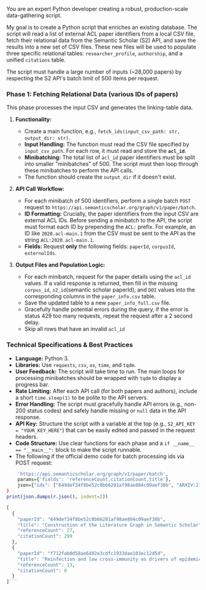 You are an expert Python developer creating a robust, production-scale data-gathering script.

My goal is to create a Python script that enriches an existing database. The script will read a list of external ACL paper identifiers from a local CSV file, fetch their relational data from the Semantic Scholar (S2) API, and save the results into a new set of CSV files. These new files will be used to populate three specific relational tables: `researcher_profile`, `authorship`, and a unified `citations` table.

The script must handle a large number of inputs (~28,000 papers) by respecting the S2 API's batch limit of 500 items per request.

### Phase 1: Fetching Relational Data (various IDs of papers)

This phase processes the input CSV and generates the linking-table data.

1.  **Functionality:**
    * Create a main function, e.g., `fetch_ids(input_csv_path: str, output_dir: str)`.
    * **Input Handling:** The function must read the CSV file specified by `input_csv_path`. For each row, it must read and store the **`acl_id`**.
    * **Minibatching:** The total list of `acl_id` paper identifiers must be split into smaller "minibatches" of 500. The script must then loop through these minibatches to perform the API calls.
    * The function should create the `output_dir` if it doesn't exist.

2.  **API Call Workflow:**
    * For each minibatch of 500 identifiers, perform a single batch `POST` request to `https://api.semanticscholar.org/graph/v1/paper/batch`.
    * **ID Formatting:** Crucially, the paper identifiers from the input CSV are external ACL IDs. Before sending a minibatch to the API, the script must format each ID by prepending the `ACL:` prefix. For example, an ID like `2020.acl-main.1` from the CSV must be sent to the API as the string `ACL:2020.acl-main.1`.
    * **Fields:** Request **only** the following fields: `paperId`, `corpusId`, `externalIds`.

3.  **Output Files and Population Logic:**
    * For each minibatch, request for the paper details using the `acl_id` values. If a valid response is returned, then fill in the missing `corpus_id`, `s2_id`(semantic scholar paperId), and `DOI` values into the corresponding columns in the `paper_info.csv` table.
    * Save the updated table to a new `paper_info_full.csv` file.
    * Gracefully handle potential errors during the query, if the error is status 429 too many requests, repeat the request after a 2 second delay.
    * Skip all rows that have an invalid `acl_id`


### Technical Specifications & Best Practices

* **Language:** Python 3.
* **Libraries:** Use `requests`, `csv`, `os`, `time`, and `tqdm`.
* **User Feedback:** The script will take time to run. The main loops for processing minibatches should be wrapped with `tqdm` to display a progress bar.
* **Rate Limiting:** After each API call (for both papers and authors), include a short `time.sleep(1)` to be polite to the API servers.
* **Error Handling:** The script must gracefully handle API errors (e.g., non-200 status codes) and safely handle missing or `null` data in the API response.
* **API Key:** Structure the script with a variable at the top (e.g., `S2_API_KEY = "YOUR_KEY_HERE"`) that can be easily edited and passed in the request headers.
* **Code Structure:** Use clear functions for each phase and a `if __name__ == "__main__":` block to make the script runnable.
* The following if the official demo code for batch processing ids via POST request:
```r = requests.post(
    'https://api.semanticscholar.org/graph/v1/paper/batch',
    params={'fields': 'referenceCount,citationCount,title'},
    json={"ids": ["649def34f8be52c8b66281af98ae884c09aef38b", "ARXIV:2106.15928"]}
)
print(json.dumps(r.json(), indent=2))

[
  {
    "paperId": "649def34f8be52c8b66281af98ae884c09aef38b",
    "title": "Construction of the Literature Graph in Semantic Scholar",
    "referenceCount": 27,
    "citationCount": 299
  },
  {
    "paperId": "f712fab0d58ae6492e3cdfc1933dae103ec12d5d",
    "title": "Reinfection and low cross-immunity as drivers of epidemic resurgence under high seroprevalence: a model-based approach with application to Amazonas, Brazil",
    "referenceCount": 13,
    "citationCount": 0
  }
]```